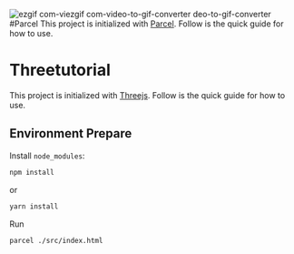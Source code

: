 ![ezgif com-vi![ezgif com-video-to-gif-converter](https://github.com/user-attachments/assets/5b00e2a1-e9d4-45e2-be6d-3a0c2092c770)
deo-to-gif-converter](https://github.com/user-attachments/assets/a72a6a7b-4c3b-4288-bac9-01221b05559c) <br>
#Parcel
This project is initialized with [Parcel](https://parceljs.org/). Follow is the quick guide for how to use.
# Threetutorial
This project is initialized with [Threejs](https://pro.ant.design). Follow is the quick guide for how to use.

## Environment Prepare
Install `node_modules`:

```bash
npm install
```

or

```bash
yarn install
```
Run
```bash
parcel ./src/index.html
